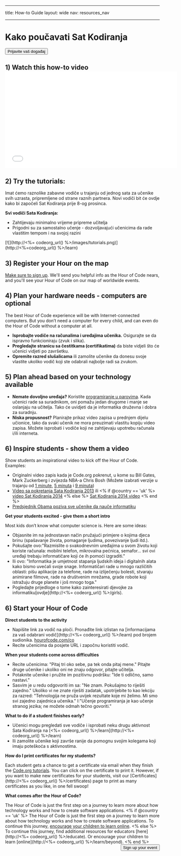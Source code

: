 * * *

title: How-to Guide layout: wide nav: resources_nav

* * *

<div class="row">
  <h1 class="col-sm-6">
    Kako poučavati Sat Kodiranja
  </h1>
  
  <div class="col-sm-6 button-container centered">
    <a href="<%= hoc_uri('/#join') %>"><button class="signup-button">Prijavite vaš događaj</button></a>
  </div>
</div>

## 1) Watch this how-to video <iframe width="560" height="315" src="//www.youtube.com/embed/tQeSke4hIds" frameborder="0" allowfullscreen></iframe>
## 2) Try the tutorials:

Imat ćemo raznolike zabavne vodiče u trajanju od jednog sata za učenike svih uzrasta, pripremljene od strane raznih partnera. Novi vodiči bit će ovdje kako bi započeli Sat Kodiranja prije 8-og prosinca.

**Svi vodiči Sata Kodiranja:**

  * Zahtijevaju minimalno vrijeme pripreme učitelja
  * Prigodni su za samostalno učenje - dozvoljavajući učenicima da rade vlastitim tempom i na svojoj razini

[![](http://<%= codeorg_url() %>/images/tutorials.png)](http://<%=codeorg_url() %>/learn)

## 3) Register your Hour on the map

[Make sure to sign up](<%= hoc_uri('/') %>). We'll send you helpful info as the Hour of Code nears, and you'll see your Hour of Code on our map of worldwide events.

## 4) Plan your hardware needs - computers are optional

The best Hour of Code experience will be with Internet-connected computers. But you don’t need a computer for every child, and can even do the Hour of Code without a computer at all.

  * **Isprobajte vodiče na računalima i uređajima učenika.** Osigurajte se da ispravno funkcioniraju (zvuk i slika).
  * **Pregledajte stranicu sa čestitkama (certifikatima)** da biste vidjeli što će učenici vidjeti po završetku. 
  * **Opremite razred slušalicama** ili zamolite učenike da donesu svoje vlastite ukoliko vodič koji ste odabrali najbolje radi sa zvukom.

## 5) Plan ahead based on your technology available

  * **Nemate dovoljno uređaja?** Koristite [programiranje u parovima](http://www.ncwit.org/resources/pair-programming-box-power-collaborative-learning). Kada učenici rade sa suradnikom, oni pomažu jedan drugome i manje se oslanjaju na učitelja. Tako će uvidjeti da je informatika druževna i dobra za suradnju.
  * **Niska propusnost?** Planirajte prikaz video zapisa u prednjem dijelu učionice, tako da svaki učenik ne mora preuzimati vlastitu kopiju video zapisa. Možete isprobati i vodiče koji ne zahtijevaju upotrebu računala i/ili interneta.

## 6) Inspire students - show them a video

Show students an inspirational video to kick off the Hour of Code. Examples:

  * Originalni video zapis kada je Code.org pokrenut, u kome su Bill Gates, Mark Zuckerberg i zvijezda NBA-a Chris Bosh (Možete izabrati verzije u trajanju od [1 minute](https://www.youtube.com/watch?v=qYZF6oIZtfc), [5 minuta](https://www.youtube.com/watch?v=nKIu9yen5nc) i [9 minuta](https://www.youtube.com/watch?v=dU1xS07N-FA))
  * [ Video sa pokretanja Sata Kodiranja 2013](https://www.youtube.com/watch?v=FC5FbmsH4fw) ili <% if @country == 'uk' %> [video Sat Kodiranja 2014](https://www.youtube.com/watch?v=96B5-JGA9EQ) <% else %> [Sat Kodiranja 2014 video](https://www.youtube.com/watch?v=rH7AjDMz_dc&index=2&list=PLzdnOPI1iJNe1WmdkMG-Ca8cLQpdEAL7Q) <% end %>
  * [Predsjednik Obama poziva sve učenike da nauče informatiku](https://www.youtube.com/watch?v=6XvmhE1J9PY)

**Get your students excited - give them a short intro**

Most kids don’t know what computer science is. Here are some ideas:

  * Objasnite im na jednostavan način pružajući primjere o kojima djeca brinu (spašavanje života, pomaganje ljudima, povezivanje ljudi itd.).
  * Pokušajte ovo:"Razmislite o svakodnevnim uređajima u svom životu koji koriste računala: mobilni telefon, mikrovalna pećnica, semafor... svi ovi uređaji trebaju informatičare koji će ih pomoći izgraditi."
  * Ili ovo: "Informatika je umjetnost stapanja ljudskih ideja i digitalnih alata kako bismo uvećali svoje snage. Informatičari rade u mnogo različitih oblasti: pišu aplikacije za telefone, rade na izliječenju bolesti, stvaraju animirane filmove, rade na društvenim mrežama, grade robote koji istražuju druge planete i još mnogo toga."
  * Pogledajte prijedloge o tome kako zainteresirati djevojke za informatiku[ovdje](http://<%= codeorg_url() %>/girls). 

## 6) Start your Hour of Code

**Direct students to the activity**

  * Napišite link za vodič na ploči. Pronađite link izlistan na [informacijama za vaš odabrani vodič](http://<%= codeorg_url() %>/learn) pod brojem sudionika. [hourofcode.com/co](http://hourofcode.com/co)
  * Recite učenicima da posjete URL i započnu koristiti vodič.

**When your students come across difficulties**

  * Recite učenicima: "Pitaj tri oko sebe, pa tek onda pitaj mene." Pitajte druge učenike i ukoliko oni ne znaju odgovor, pitajte učitelja.
  * Potaknite učenike i pružite im pozitivnu podršku: "Ide ti odlično, samo nastavi."
  * Sasvim je u redu odgovoriti im sa: "Ne znam. Pokušajmo to riješiti zajedno." Ukoliko vi ne znate riješiti zadatak, upotrijebite to kao lekciju za razred: "Tehnologija ne pruža uvijek rezultate koje mi želimo. Mi smo svi zajedno zajednica učenika." I:"Učenje programiranja je kao učenje stranog jezika; ne možete odmah tečno govoriti."

**What to do if a student finishes early?**

  * Učenici mogu pregledati sve vodiče i isprobati neku drugu aktivnost Sata Kodiranja na [<%= codeorg_url() %>/learn](http://<%= codeorg_url() %>/learn)
  * Ili zamolite učenike koji završe ranije da pomognu svojim kolegama koji imaju poteškoća s aktivnostima.

**How do I print certificates for my students?**

Each student gets a chance to get a certificate via email when they finish the [Code.org tutorials](http://studio.code.org). You can click on the certificate to print it. However, if you want to make new certificates for your students, visit our [Certificates](http://<%= codeorg_url() %>/certificates) page to print as many certificates as you like, in one fell swoop!

**What comes after the Hour of Code?**

The Hour of Code is just the first step on a journey to learn more about how technology works and how to create software applications. <% if @country == 'uk' %> The Hour of Code is just the first step on a journey to learn more about how technology works and how to create software applications. To continue this journey, [encourage your children to learn online](http://uk.code.org/learn/beyond). <% else %> To continue this journey, find additional resources for educators [here](http://<%= codeorg_url() %>/educate). Or encourage your children to learn [online](http://<%= codeorg_url() %>/learn/beyond). <% end %> <a style="display: block" href="<%= hoc_uri('/#join') %>"><button style="float: right;">Sign up your event</button></a>